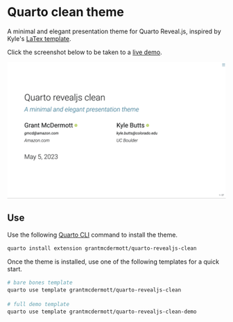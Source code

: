 # Quarto clean theme

A minimal and elegant presentation theme for Quarto Reveal.js, inspired by Kyle's
[LaTex template](https://raw.githack.com/kylebutts/templates/master/latex-slides/auxiliary/slides.pdf).

Click the screenshot below to be taken to a [live demo](https://grantmcdermott.com/quarto-revealjs-clean-demo/template.html).

[![](clean-title.png "live demo")](https://grantmcdermott.com/quarto-revealjs-clean-demo/template.html)

## Use

Use the following [Quarto CLI](https://quarto.org/) command to install the theme.

```bash
quarto install extension grantmcdermott/quarto-revealjs-clean
```

Once the theme is installed, use one of the following templates for a quick start.

```bash
# bare bones template
quarto use template grantmcdermott/quarto-revealjs-clean

# full demo template
quarto use template grantmcdermott/quarto-revealjs-clean-demo
```
